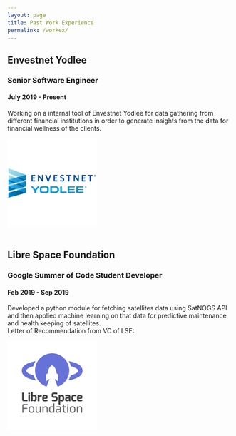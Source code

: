 ```yaml
---
layout: page
title: Past Work Experience
permalink: /workex/
---
```

<!-- Portfolio Start -->
<section id="portfolio-work">
   <div class="container">
      <div class="row-eq-height">
         <div class="col-md-7 col-sm-12">
            <div class="block">
               <h2>Envestnet Yodlee</h2>
               <h3>Senior Software Engineer</h3>
               <h4>July 2019 - Present</h4>
               <p>Working on a internal tool of Envestnet Yodlee
                  for data gathering from different financial
                  institutions in order to generate insights from
                  the data for financial wellness of the clients.
               </p>
            </div>
         </div>
         <!-- .col-md-7 close -->
         <div class="col-md-5 col-sm-12">
            <div class="profile" style="border: 0px;">
               <img src="/static/img/envestnet.png" alt="Img">
            </div>
         </div>
         <!-- .col-md-5 close -->
      </div>
      <!-- Gergana close --><br>
      <div class="row-eq-height">
         <div class="col-md-7 col-sm-12">
            <div class="block">
               <h2>Libre Space Foundation</h2>
               <h3>Google Summer of Code Student Developer</h3>
               <h4>Feb 2019 - Sep 2019</h4>
               <p>Developed a python module for fetching satellites data using SatNOGS API and then applied machine learning on that data for predictive maintenance and health keeping of satellites.<br>
                  Letter of Recommendation from VC of LSF: <a href="https://drive.google.com/file/d/0B2sawsJCSOgqWUxncW1IWHg3andGcmltd05hTG13b2szUllJ/view" target="_blank"></a>
               </p>
            </div>
         </div>
         <!-- .col-md-7 close -->
         <div class="col-md-5 col-sm-12">
            <div class="profile" style="border: 0px;">
               <img src="/static/img/lsf.png" alt="Img" border="0">
            </div>
         </div>
         <!-- .col-md-5 close -->
      </div>
   </div>
</section>